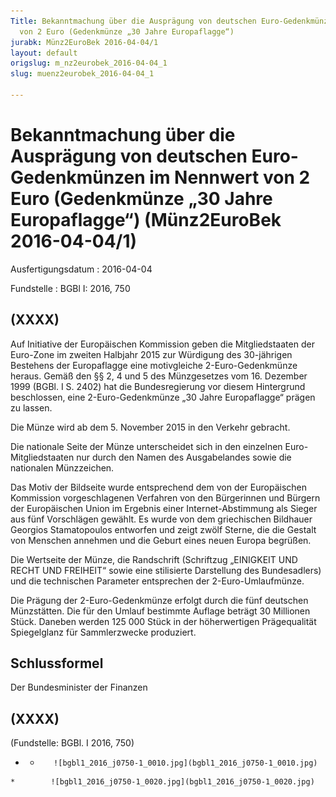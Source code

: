```yaml
---
Title: Bekanntmachung über die Ausprägung von deutschen Euro-Gedenkmünzen im Nennwert
  von 2 Euro (Gedenkmünze „30 Jahre Europaflagge“)
jurabk: Münz2EuroBek 2016-04-04/1
layout: default
origslug: m_nz2eurobek_2016-04-04_1
slug: muenz2eurobek_2016-04-04_1

---
```


# Bekanntmachung über die Ausprägung von deutschen Euro-Gedenkmünzen im Nennwert von 2 Euro (Gedenkmünze „30 Jahre Europaflagge“) (Münz2EuroBek 2016-04-04/1)

Ausfertigungsdatum
:   2016-04-04

Fundstelle
:   BGBl I: 2016, 750


## (XXXX)

Auf Initiative der Europäischen Kommission geben die Mitgliedstaaten der Euro-Zone im zweiten Halbjahr 2015 zur Würdigung des 30-jährigen Bestehens der Europaflagge eine motivgleiche 2-Euro-Gedenkmünze heraus. Gemäß den §§ 2, 4 und 5 des Münzgesetzes vom 16. Dezember 1999 (BGBl. I S. 2402) hat die Bundesregierung vor diesem Hintergrund beschlossen, eine 2-Euro-Gedenkmünze „30 Jahre Europaflagge“ prägen zu lassen.

Die Münze wird ab dem 5. November 2015 in den Verkehr gebracht.

Die nationale Seite der Münze unterscheidet sich in den einzelnen Euro-Mitgliedstaaten nur durch den Namen des Ausgabelandes sowie die nationalen Münzzeichen.

Das Motiv der Bildseite wurde entsprechend dem von der Europäischen Kommission vorgeschlagenen Verfahren von den Bürgerinnen und Bürgern der Europäischen Union im Ergebnis einer Internet-Abstimmung als Sieger aus fünf Vorschlägen gewählt. Es wurde von dem griechischen Bildhauer Georgios Stamatopoulos entworfen und zeigt zwölf Sterne, die die Gestalt von Menschen annehmen und die Geburt eines neuen Europa begrüßen.

Die Wertseite der Münze, die Randschrift (Schriftzug „EINIGKEIT UND RECHT UND FREIHEIT“ sowie eine stilisierte Darstellung des Bundesadlers) und die technischen Parameter entsprechen der 2-Euro-Umlaufmünze.

Die Prägung der 2-Euro-Gedenkmünze erfolgt durch die fünf deutschen Münzstätten. Die für den Umlauf bestimmte Auflage beträgt 30 Millionen Stück. Daneben werden 125 000 Stück in der höherwertigen Prägequalität Spiegelglanz für Sammlerzwecke produziert.


## Schlussformel

Der Bundesminister der Finanzen


## (XXXX)

(Fundstelle: BGBl. I 2016, 750)


*    *        ![bgbl1_2016_j0750-1_0010.jpg](bgbl1_2016_j0750-1_0010.jpg)
    *        ![bgbl1_2016_j0750-1_0020.jpg](bgbl1_2016_j0750-1_0020.jpg)


